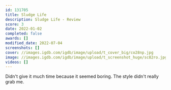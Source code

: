 ```yaml
---
id: 131705
title: Sludge Life
description: Sludge Life - Review
score: 3
date: 2022-01-02
completed: false
awards: []
modified_date: 2022-07-04
screenshots: []
cover: //images.igdb.com/igdb/image/upload/t_cover_big/co28np.jpg
image: //images.igdb.com/igdb/image/upload/t_screenshot_huge/sc82ro.jpg
videos: []
---
```

Didn't give it much time because it seemed boring. The style didn't really grab me.